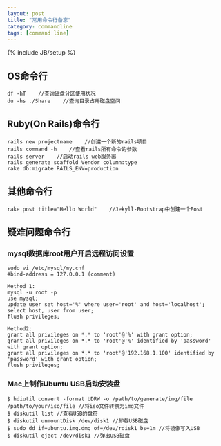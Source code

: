 ```yaml
---
layout: post
title: "常用命令行备忘"
category: commandline
tags: [command line]
---
```

{% include JB/setup %}

## OS命令行
	df -hT    //查询磁盘分区使用状况
	du -hs ./Share    //查询目录占用磁盘空间

## Ruby(On Rails)命令行
	rails new projectname    //创建一个新的rails项目
	rails command -h    //查看rails所有命令的参数
	rails server    //启动rails web服务器
	rails generate scaffold Vendor column:type
	rake db:migrate RAILS_ENV=production

## 其他命令行
	rake post title="Hello World"    //Jekyll-Bootstrap中创建一个Post

## 疑难问题命令行

### mysql数据库root用户开启远程访问设置
	sudo vi /etc/mysql/my.cnf 
	#bind-address = 127.0.0.1 (comment)
	
	Method 1:
	mysql -u root -p
	use mysql;
	update user set host='%' where user='root' and host='localhost';
	select host, user from user;
	flush privileges;
	
	Method2:
	grant all privileges on *.* to 'root'@'%' with grant option;
	grant all privileges on *.* to 'root'@'%' identified by 'password' with grant option;
	grant all privileges on *.* to 'root'@'192.168.1.100' identified by 'password' with grant option;
	flush privileges;
	
### Mac上制作Ubuntu USB启动安装盘
	$ hdiutil convert -format UDRW -o /path/to/generate/img/file /path/to/your/iso/file //将iso文件转换为img文件
	$ diskutil list //查看USB的盘符
	$ diskutil unmountDisk /dev/disk1 //卸载USB磁盘
	$ sudo dd if=ubuntu.img.dmg of=/dev/rdisk1 bs=1m //将镜像写入USB
	$ diskutil eject /dev/disk1 //弹出USB磁盘
	
	

